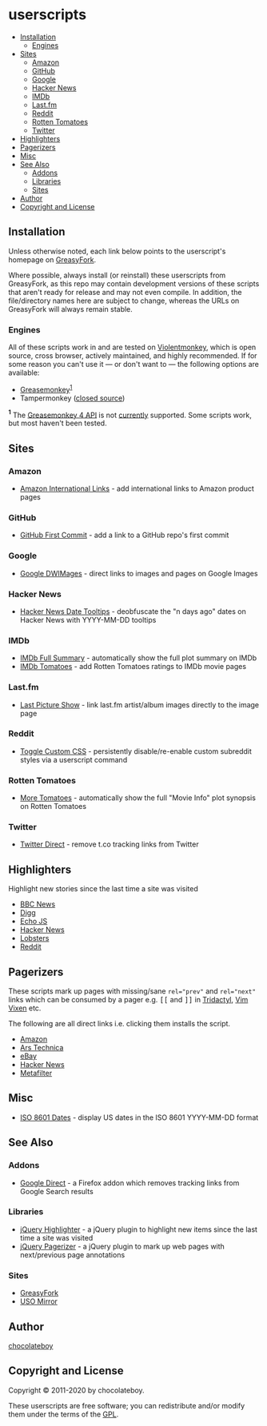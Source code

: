 # userscripts

<!-- toc -->

- [Installation](#installation)
  - [Engines](#engines)
- [Sites](#sites)
  - [Amazon](#amazon)
  - [GitHub](#github)
  - [Google](#google)
  - [Hacker News](#hacker-news)
  - [IMDb](#imdb)
  - [Last.fm](#lastfm)
  - [Reddit](#reddit)
  - [Rotten Tomatoes](#rotten-tomatoes)
  - [Twitter](#twitter)
- [Highlighters](#highlighters)
- [Pagerizers](#pagerizers)
- [Misc](#misc)
- [See Also](#see-also)
  - [Addons](#addons)
  - [Libraries](#libraries)
  - [Sites](#sites-1)
- [Author](#author)
- [Copyright and License](#copyright-and-license)

<!-- tocstop -->

## Installation

Unless otherwise noted, each link below points to the userscript's homepage on
[GreasyFork](https://greasyfork.org/en/users/23939-chocolateboy).

Where possible, always install (or reinstall) these userscripts from
GreasyFork, as this repo may contain development versions of these scripts that
aren't ready for release and may not even compile. In addition, the
file/directory names here are subject to change, whereas the URLs on GreasyFork
will always remain stable.

### Engines

All of these scripts work in and are tested on
[Violentmonkey](https://violentmonkey.github.io/), which is open source, cross
browser, actively maintained, and highly recommended. If for some reason you
can't use it — or don't want to — the following options are available:

- [Greasemonkey](https://addons.mozilla.org/firefox/addon/greasemonkey/)<sup>[1](#fn1)</sup>
- Tampermonkey ([closed source](https://github.com/Tampermonkey/tampermonkey/issues/214))

<a name="fn1"><sup><b>1</b></sup></a> The
[Greasemonkey 4 API](https://www.greasespot.net/2017/09/greasemonkey-4-for-script-authors.html)
is not [currently](https://github.com/chocolateboy/userscripts/issues/5)
supported. Some scripts work, but most haven't been tested. <br />

## Sites

### Amazon

- [Amazon International Links](https://greasyfork.org/en/scripts/38639-amazon-international-links "Homepage") - add international links to Amazon product pages

### GitHub

- [GitHub First Commit](https://greasyfork.org/en/scripts/38557-github-first-commit "Homepage") - add a link to a GitHub repo's first commit

### Google

- [Google DWIMages](https://greasyfork.org/scripts/29420-google-dwimages/ "Homepage") - direct links to images and pages on Google Images

### Hacker News

- [Hacker News Date Tooltips](https://greasyfork.org/scripts/23432-hacker-news-date-tooltips/ "Homepage") - deobfuscate the "n days ago" dates on Hacker News with YYYY-MM-DD tooltips

### IMDb

- [IMDb Full Summary](https://greasyfork.org/scripts/23433-imdb-full-summary "Homepage") - automatically show the full plot summary on IMDb
- [IMDb Tomatoes](https://greasyfork.org/scripts/15222-imdb-tomatoes/ "Homepage") - add Rotten Tomatoes ratings to IMDb movie pages

### Last.fm

- [Last Picture Show](https://greasyfork.org/scripts/31179-last-picture-show/ "Homepage") - link last.fm artist/album images directly to the image page

### Reddit

- [Toggle Custom CSS](https://greasyfork.org/scripts/23434-reddit-toggle-custom-css/ "Homepage") - persistently disable/re-enable custom subreddit styles via a userscript command

### Rotten Tomatoes

- [More Tomatoes](https://greasyfork.org/scripts/23435-more-tomatoes/ "Homepage") - automatically show the full "Movie Info" plot synopsis on Rotten Tomatoes

### Twitter

- [Twitter Direct](https://greasyfork.org/en/scripts/404632-twitter-direct) - remove t.co tracking links from Twitter

## Highlighters

Highlight new stories since the last time a site was visited

- [BBC News](https://greasyfork.org/en/scripts/39310-bbc-news-highlighter "Homepage")
- [Digg](https://greasyfork.org/en/scripts/39308-digg-highlighter "Homepage")
- [Echo JS](https://greasyfork.org/en/scripts/39309-echo-js-highlighter "Homepage")
- [Hacker News](https://greasyfork.org/en/scripts/39311-hacker-news-highlighter "Homepage")
- [Lobsters](https://greasyfork.org/en/scripts/40906-lobsters-highlighter "Homepage")
- [Reddit](https://greasyfork.org/en/scripts/39312-reddit-highlighter "Homepage")

## Pagerizers

These scripts mark up pages with missing/sane `rel="prev"` and `rel="next"`
links which can be consumed by a pager e.g. <kbd>[[</kbd> and <kbd>]]</kbd> in
[Tridactyl](https://github.com/cmcaine/tridactyl), [Vim Vixen](https://github.com/ueokande/vim-vixen)
etc.

The following are all direct links i.e. clicking them installs the script.

- [Amazon](https://github.com/chocolateboy/userscripts/raw/master/src/pagerize_amazon.user.js "Install")
- [Ars Technica](https://github.com/chocolateboy/userscripts/raw/master/src/pagerize_ars_technica.user.js "Install")
- [eBay](https://github.com/chocolateboy/userscripts/raw/master/src/pagerize_ebay.user.js "Install")
- [Hacker News](https://github.com/chocolateboy/userscripts/raw/master/src/pagerize_hacker_news.user.js "Install")
- [Metafilter](https://github.com/chocolateboy/userscripts/raw/master/src/pagerize_metafilter.user.js "Install")

## Misc

- [ISO 8601 Dates](https://greasyfork.org/scripts/23436-iso-8601-dates/ "Homepage") - display US dates in the ISO 8601 YYYY-MM-DD format

## See Also

### Addons

- [Google Direct](https://github.com/chocolateboy/google-direct) - a Firefox addon which removes tracking links from Google Search results

### Libraries

- [jQuery Highlighter](https://github.com/chocolateboy/jquery-highlighter) - a jQuery plugin to highlight new items since the last time a site was visited
- [jQuery Pagerizer](https://github.com/chocolateboy/jquery-pagerizer) - a jQuery plugin to mark up web pages with next/previous page annotations

### Sites

- [GreasyFork](https://greasyfork.org/en/users/23939-chocolateboy)
- [USO Mirror](https://userscripts-mirror.org/users/3169/scripts)

## Author

[chocolateboy](mailto:chocolate@cpan.org)

## Copyright and License

Copyright © 2011-2020 by chocolateboy.

These userscripts are free software; you can redistribute and/or modify them
under the terms of the [GPL](https://www.gnu.org/copyleft/gpl.html).
